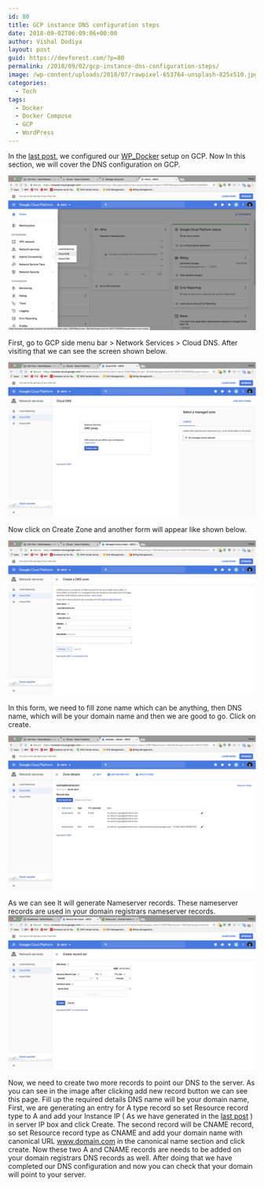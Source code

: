 ```yaml
---
id: 80
title: GCP instance DNS configuration steps
date: 2018-09-02T06:09:06+00:00
author: Vishal Dodiya
layout: post
guid: https://devforest.com/?p=80
permalink: /2018/09/02/gcp-instance-dns-configuration-steps/
image: /wp-content/uploads/2018/07/rawpixel-653764-unsplash-825x510.jpg
categories:
  - Tech
tags:
  - Docker
  - Docker Compose
  - GCP
  - WordPress
---
```

In the [last post](https://devforest.com/2018/06/28/host-wordpress-site-on-gcp-with-docker/), we configured our [WP_Docker](https://github.com/vishaldodiya/WP_Docker) setup on GCP. Now In this section, we will cover the DNS configuration on GCP.

![](/assets/Screen-Shot-2018-07-07-at-10.00.18-PM.png)

First, go to GCP side menu bar > Network Services > Cloud DNS. After visiting that we can see the screen shown below.

![](/assets/Screen-Shot-2018-07-07-at-10.01.07-PM.png)

Now click on Create Zone and another form will appear like shown below.

![](/assets/Screen-Shot-2018-07-07-at-10.02.02-PM.png)

In this form, we need to fill zone name which can be anything, then DNS name, which will be your domain name and then we are good to go. Click on create.

![](/assets/Screen-Shot-2018-07-07-at-10.03.19-PM.png)

As we can see It will generate Nameserver records. These nameserver records are used in your domain registrars nameserver records.
![](/assets/Screen-Shot-2018-07-08-at-2.14.09-PM.png)

Now, we need to create two more records to point our DNS to the server. As you can see in the image after clicking add new record button we can see this page. Fill up the required details DNS name will be your domain name, First, we are generating an entry for A type record so set Resource record type to A and add your Instance IP ( As we have generated in the [last post](https://devforest.com/2018/06/28/host-wordpress-site-on-gcp-with-docker/) ) in server IP&nbsp;box and click Create. The second&nbsp;record will be CNAME record, so set Resource record type as CNAME and add your domain name with canonical URL www.domain.com in the canonical name section and click create. Now these two A and CNAME records are needs to be added on your domain registrars DNS records as well. After doing that we have completed our DNS configuration and now you can check that your domain will point to your server.
